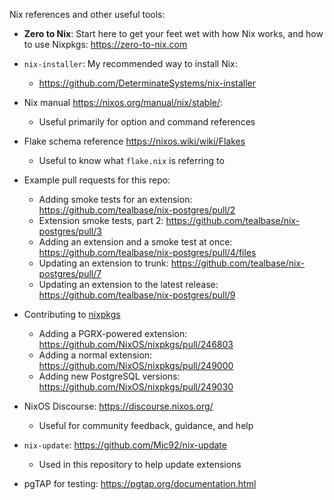 Nix references and other useful tools:

- **Zero to Nix**: Start here to get your feet wet with how Nix works, and how
  to use Nixpkgs: <https://zero-to-nix.com>

- `nix-installer`: My recommended way to install Nix:
    - <https://github.com/DeterminateSystems/nix-installer>

- Nix manual <https://nixos.org/manual/nix/stable/>:
    - Useful primarily for option and command references

- Flake schema reference <https://nixos.wiki/wiki/Flakes>
    - Useful to know what `flake.nix` is referring to

- Example pull requests for this repo:
    - Adding smoke tests for an extension:
      <https://github.com/tealbase/nix-postgres/pull/2>
    - Extension smoke tests, part 2:
      <https://github.com/tealbase/nix-postgres/pull/3>
    - Adding an extension and a smoke test at once:
      <https://github.com/tealbase/nix-postgres/pull/4/files>
    - Updating an extension to trunk:
      <https://github.com/tealbase/nix-postgres/pull/7>
    - Updating an extension to the latest release:
      <https://github.com/tealbase/nix-postgres/pull/9>

- Contributing to [nixpkgs](https://github.com/nixos/nixpkgs)
    - Adding a PGRX-powered extension:
      <https://github.com/NixOS/nixpkgs/pull/246803>
    - Adding a normal extension: <https://github.com/NixOS/nixpkgs/pull/249000>
    - Adding new PostgreSQL versions: <https://github.com/NixOS/nixpkgs/pull/249030>

- NixOS Discourse: https://discourse.nixos.org/
    - Useful for community feedback, guidance, and help
- `nix-update`: <https://github.com/Mic92/nix-update>
    - Used in this repository to help update extensions
- pgTAP for testing: <https://pgtap.org/documentation.html>
